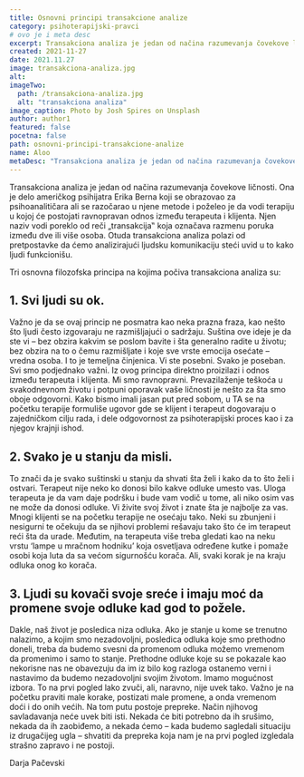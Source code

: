 ```yaml
---
title: Osnovni principi transakcione analize
category: psihoterapijski-pravci
# ovo je i meta desc
excerpt: Transakciona analiza je jedan od načina razumevanja čovekove ličnosti.
created: 2021-11-27
date: 2021.11.27
image: transakciona-analiza.jpg
alt:
imageTwo:
  path: /transakciona-analiza.jpg
  alt: "transakciona analiza"
image_caption: Photo by Josh Spires on Unsplash
author: author1
featured: false
pocetna: false
path: osnovni-principi-transakcione-analize
name: Aloo
metaDesc: "Transakciona analiza je jedan od načina razumevanja čovekove ličnosti."
---
```



Transakciona analiza je jedan od načina razumevanja čovekove ličnosti. Ona je delo američkog psihijatra Erika Berna koji se obrazovao za psihoanalitičara ali se razočarao u njene metode i poželeo je da vodi terapiju u kojoj će postojati ravnopravan odnos između terapeuta i klijenta. Njen naziv vodi poreklo od reči „transakcija‟ koja označava razmenu poruka između dve ili više osoba. Otuda transakciona analiza polazi od pretpostavke da ćemo analizirajući ljudsku komunikaciju steći uvid u to kako ljudi funkcionišu.

Tri osnovna filozofska principa na kojima počiva transakciona analiza su:

## 1. Svi ljudi su ok.

Važno je da se ovaj princip ne posmatra kao neka prazna fraza, kao nešto što ljudi često izgovaraju ne razmišljajući o sadržaju. Suština ove ideje je da ste vi – bez obzira kakvim se poslom bavite i šta generalno radite u životu; bez obzira na to o čemu razmišljate i koje sve vrste emocija osećate – vredna osoba. I to je temeljna činjenica. Vi ste posebni. Svako je poseban. Svi smo podjednako važni. Iz ovog principa direktno proizilazi i odnos između terapeuta i klijenta. Mi smo ravnopravni. Prevazilaženje teškoća u svakodnevnom životu i potpuni oporavak vaše ličnosti je nešto za šta smo oboje odgovorni. Kako bismo imali jasan put pred sobom, u TA se na početku terapije formuliše ugovor gde se klijent i terapeut dogovaraju o zajedničkom cilju rada, i dele odgovornost za psihoterapijski proces kao i za njegov krajnji ishod.

## 2. Svako je u stanju da misli.

To znači da je svako suštinski u stanju da shvati šta želi i kako da to što želi i ostvari. Terapeut nije neko ko donosi bilo kakve odluke umesto vas. Uloga terapeuta je da vam daje podršku i bude vam vodič u tome, ali niko osim vas ne može da donosi odluke. Vi živite svoj život i znate šta je najbolje za vas. Mnogi klijenti se na početku terapije ne osećaju tako. Neki su zbunjeni i nesigurni te očekuju da se njihovi problemi rešavaju tako što će im terapeut reći šta da urade. Međutim, na terapeuta više treba gledati kao na neku vrstu ‘lampe u mračnom hodniku’ koja osvetljava određene kutke i pomaže osobi koja luta da sa većom sigurnošću korača. Ali, svaki korak je na kraju odluka onog ko korača.

## 3. Ljudi su kovači svoje sreće i imaju moć da promene svoje odluke kad god to požele.

Dakle, naš život je posledica niza odluka. Ako je stanje u kome se trenutno nalazimo, a kojim smo nezadovoljni, posledica odluka koje smo prethodno doneli, treba da budemo svesni da promenom odluka možemo vremenom da promenimo i samo to stanje. Prethodne odluke koje su se pokazale kao nekorisne nas ne obavezuju da im iz bilo kog razloga ostanemo verni i nastavimo da budemo nezadovoljni svojim životom. Imamo mogućnost izbora. To na prvi pogled lako zvuči, ali, naravno, nije uvek tako. Važno je na početku praviti male korake, postizati male promene, a onda vremenom doći i do onih većih. Na tom putu postoje prepreke. Način njihovog savladavanja neće uvek biti isti. Nekada će biti potrebno da ih srušimo, nekada da ih zaobiđemo, a nekada ćemo – kada budemo sagledali situaciju iz drugačijeg ugla – shvatiti da prepreka koja nam je na prvi pogled izgledala strašno zapravo i ne postoji.


Darja Pačevski
